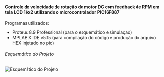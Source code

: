 #### Controle de velocidade de rotação de motor DC com feedback de RPM em tela LCD 16x2 utilizando o microcontrolador PIC16F887

Programas utilizados:
- Proteus 8.9 Professional (para o esquemático e simulaçao)
- MPLAB X IDE v5.15 (para compilação do código e produção do arquivo HEX injetado no pic)

###### Esquemático do Projeto
![Esquemático do Projeto](https://i.imgur.com/Ezi0cRC.jpg "Esquemático do Projeto")

